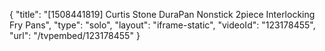 {
    "title": "[1508441819] Curtis Stone DuraPan Nonstick 2piece Interlocking Fry Pans",
    "type": "solo",
    "layout": "iframe-static",
    "videoId": "123178455",
    "url": "\/tvpembed\/123178455"
}